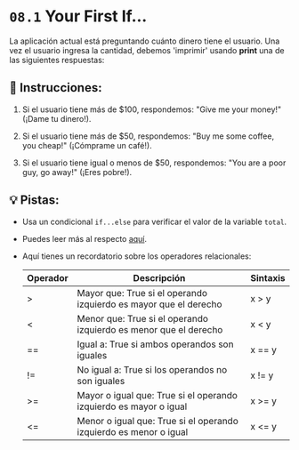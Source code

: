 # `08.1` Your First If...

La aplicación actual está preguntando cuánto dinero tiene el usuario. Una vez el usuario ingresa la cantidad, debemos 'imprimir' usando **print** una de las siguientes respuestas:

## 📝 Instrucciones:

1. Si el usuario tiene más de $100, respondemos: "Give me your money!" (¡Dame tu dinero!).

2. Si el usuario tiene más de $50, respondemos: "Buy me some coffee, you cheap!" (¡Cómprame un café!).

3. Si el usuario tiene igual o menos de $50, respondemos: "You are a poor guy, go away!" (¡Eres pobre!).

## 💡 Pistas:

+  Usa un condicional `if...else` para verificar el valor de la variable `total`.

+  Puedes leer más al respecto [aquí](https://docs.python.org/3/tutorial/controlflow.html#if-statements).

+ Aquí tienes un recordatorio sobre los operadores relacionales:

  | Operador | Descripción                                                                  | Sintaxis |
  |----------|------------------------------------------------------------------------------|----------|
  | >        | Mayor que: True si el operando izquierdo es mayor que el derecho        | x > y    |
  | <        | Menor que: True si el operando izquierdo es menor que el derecho        | x < y    |
  | ==       | Igual a: True si ambos operandos son iguales                            | x == y   |
  | !=       | No igual a: True si los operandos no son iguales                        | x != y   |
  | >=       | Mayor o igual que: True si el operando izquierdo es mayor o igual       | x >= y   |
  | <=       | Menor o igual que: True si el operando izquierdo es menor o igual       | x <= y   |
